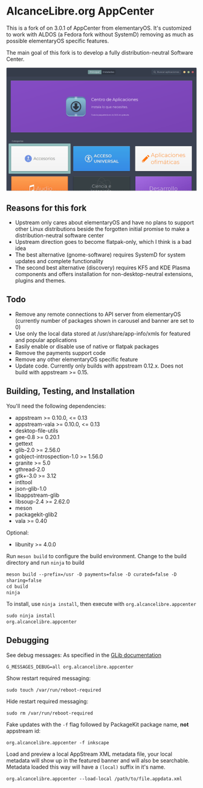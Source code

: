 # AlcanceLibre.org AppCenter

This is a fork of on 3.0.1 of AppCenter from elementaryOS. It's customized to work with ALDOS (a Fedora fork without SystemD) removing as much as possible elementaryOS specific features.

The main goal of this fork is to develop a fully distribution-neutral Software Center.

![AppCenter Screenshot](data/aldos-appcenter.png?raw=true)

## Reasons for this fork

* Upstream only cares about elementaryOS and have no plans to support other Linux distributions beside the forgotten initial promise to make a distribution-neutral software center
* Upstream direction goes to become flatpak-only, which I think is a bad idea
* The best alternative (gnome-software) requires SystemD for system updates and complete functionality
* The second best alternative (discovery) requires KF5 and KDE Plasma components and offers installation for non-desktop-neutral extensions, plugins and themes.

## Todo

* Remove any remote connections to API server from elementaryOS (currently number of packages shown in carousel and banner are set to 0)
* Use only the local data stored at /usr/share/app-info/xmls for featured and popular applications
* Easily enable or disable use of native or flatpak packages
* Remove the payments support code
* Remove any other elementaryOS specific feature
* Update code. Currently only builds with appstream 0.12.x. Does not build with appstream >= 0.15.

## Building, Testing, and Installation

You'll need the following dependencies:

* appstream >= 0.10.0, <= 0.13
* appstream-vala >= 0.10.0, <= 0.13
* desktop-file-utils
* gee-0.8 >= 0.20.1
* gettext
* glib-2.0 >= 2.56.0
* gobject-introspection-1.0 >= 1.56.0
* granite >= 5.0
* gthread-2.0
* gtk+-3.0 >= 3.12
* intltool
* json-glib-1.0
* libappstream-glib
* libsoup-2.4 >= 2.62.0
* meson
* packagekit-glib2
* vala >= 0.40

Optional:

* libunity >= 4.0.0

Run `meson build` to configure the build environment. Change to the build directory and run `ninja` to build

    meson build --prefix=/usr -D payments=false -D curated=false -D sharing=false
    cd build
    ninja

To install, use `ninja install`, then execute with `org.alcancelibre.appcenter`

    sudo ninja install
    org.alcancelibre.appcenter

## Debugging

See debug messages:
As specified in the [GLib documentation](https://developer.gnome.org/glib/stable/glib-running.html)

    G_MESSAGES_DEBUG=all org.alcancelibre.appcenter

Show restart required messaging:

    sudo touch /var/run/reboot-required

Hide restart required messaging:

    sudo rm /var/run/reboot-required

Fake updates with the `-f` flag followed by PackageKit package name, **not** appstream id:

    org.alcancelibre.appcenter -f inkscape

Load and preview a local AppStream XML metadata file, your local metadata will show up in the featured banner and will also be searchable. Metadata loaded this way will have a `(local)` suffix in it's name.

    org.alcancelibre.appcenter --load-local /path/to/file.appdata.xml

